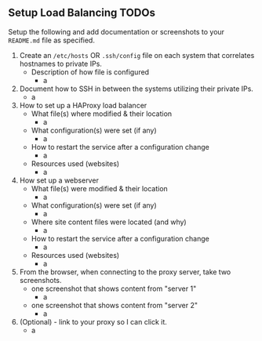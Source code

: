 ## Setup Load Balancing TODOs

Setup the following and add documentation or screenshots to your `README.md` file as specified.

1. Create an `/etc/hosts` OR `.ssh/config` file on each system that correlates hostnames to private IPs.
   - Description of how file is configured
     - a
2. Document how to SSH in between the systems utilizing their private IPs.
   - a
3. How to set up a HAProxy load balancer
   - What file(s) where modified & their location
     - a
   - What configuration(s) were set (if any)
     - a
   - How to restart the service after a configuration change
     - a
   - Resources used (websites)
     - a
4. How set up a webserver
   - What file(s) were modified & their location
     - a
   - What configuration(s) were set (if any)
     - a
   - Where site content files were located (and why)
     - a
   - How to restart the service after a configuration change
     - a
   - Resources used (websites)
     - a
5. From the browser, when connecting to the proxy server, take two screenshots.
   - one screenshot that shows content from "server 1"
     - a
   - one screenshot that shows content from "server 2"
     - a
6. (Optional) - link to your proxy so I can click it.
   - a
